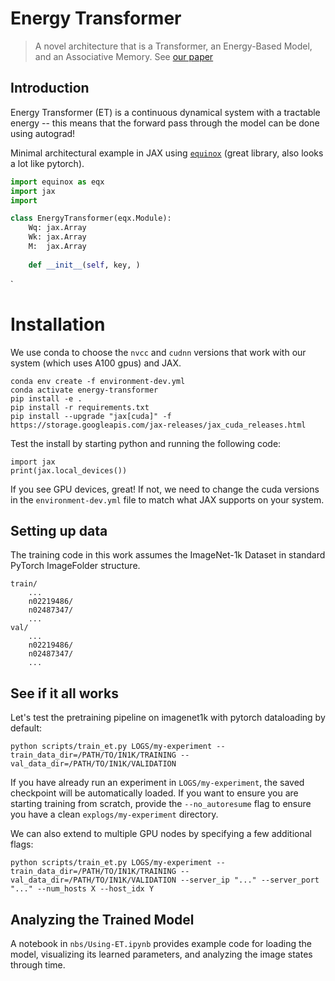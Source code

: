# Energy Transformer

> A novel architecture that is a Transformer, an Energy-Based Model, and an Associative Memory. See [our paper](https://arxiv.org/abs/2302.07253)

## Introduction

Energy Transformer (ET) is a continuous dynamical system with a tractable energy -- this means that the forward pass through the model can be done using autograd! 

Minimal architectural example in JAX using [`equinox`](https://github.com/patrick-kidger/equinox) (great library, also looks a lot like pytorch).

``` python
import equinox as eqx
import jax
import 

class EnergyTransformer(eqx.Module):
    Wq: jax.Array
    Wk: jax.Array
    M:  jax.Array
    
    def __init__(self, key, )

```

`

# Installation

We use conda to choose the `nvcc` and `cudnn` versions that work with our system (which uses A100 gpus) and JAX.

```
conda env create -f environment-dev.yml
conda activate energy-transformer
pip install -e .
pip install -r requirements.txt
pip install --upgrade "jax[cuda]" -f https://storage.googleapis.com/jax-releases/jax_cuda_releases.html
```

Test the install by starting python and running the following code:

```
import jax
print(jax.local_devices())
```

If you see GPU devices, great! If not, we need to change the cuda versions in the `environment-dev.yml` file to match what JAX supports on your system.

## Setting up data

The training code in this work assumes the ImageNet-1k Dataset in standard PyTorch ImageFolder structure. 

```
train/
    ...
    n02219486/
    n02487347/
    ...
val/
    ...
    n02219486/
    n02487347/
    ...
```

## See if it all works

Let's test the pretraining pipeline on imagenet1k with pytorch dataloading by default:

```
python scripts/train_et.py LOGS/my-experiment --train_data_dir=/PATH/TO/IN1K/TRAINING --val_data_dir=/PATH/TO/IN1K/VALIDATION 
```

If you have already run an experiment in `LOGS/my-experiment`, the saved checkpoint will be automatically loaded. If you want to ensure you are starting training from scratch, provide the `--no_autoresume` flag to ensure you have a clean `explogs/my-experiment` directory.

We can also extend to multiple GPU nodes by specifying a few additional flags:

```
python scripts/train_et.py LOGS/my-experiment --train_data_dir=/PATH/TO/IN1K/TRAINING --val_data_dir=/PATH/TO/IN1K/VALIDATION --server_ip "..." --server_port "..." --num_hosts X --host_idx Y
```

## Analyzing the Trained Model
A notebook in `nbs/Using-ET.ipynb` provides example code for loading the model, visualizing its learned parameters, and analyzing the image states through time.
